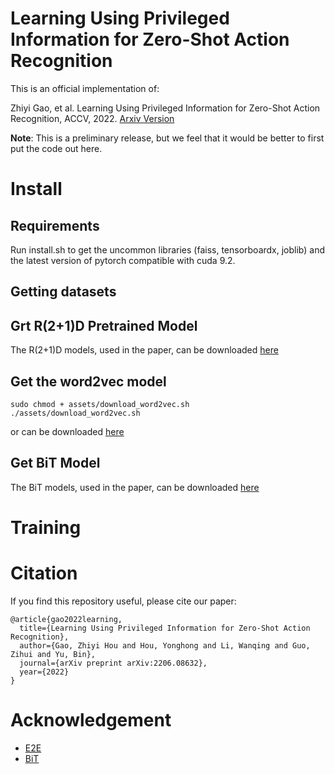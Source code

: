 # Learning Using Privileged Information for Zero-Shot Action Recognition
This is an official implementation of:

Zhiyi Gao, et al. Learning Using Privileged Information for Zero-Shot Action Recognition, ACCV, 2022. [Arxiv Version](https://arxiv.org/abs/2206.08632)

**Note**: This is a preliminary release, but we feel that it would be better to first put the code out here.
# Install
## Requirements

Run install.sh to get the uncommon libraries (faiss, tensorboardx, joblib) and the latest version of pytorch compatible with cuda 9.2.
## Getting datasets

## Grt R(2+1)D Pretrained Model

The R(2+1)D models, used in the paper, can be downloaded [here](https://drive.google.com/drive/folders/1mXybSSZk5FtLzf5Vc5KX6WbhtPeXXzeI?usp=sharing)

## Get the word2vec model

```
sudo chmod + assets/download_word2vec.sh
./assets/download_word2vec.sh
```
or can be downloaded [here](https://drive.google.com/drive/folders/1YIm6zIMBU7dP40nDSimurZVXNpfcRrUw?usp=sharing)
## Get BiT Model

The BiT models, used in the paper, can be downloaded [here](https://drive.google.com/drive/folders/1u50fVwWnT-fAg983TGXJ2XxEfmc9QRPE?usp=sharing)

# Training


# Citation
If you find this repository useful, please cite our paper:

```
@article{gao2022learning,
  title={Learning Using Privileged Information for Zero-Shot Action Recognition},
  author={Gao, Zhiyi Hou and Hou, Yonghong and Li, Wanqing and Guo, Zihui and Yu, Bin},
  journal={arXiv preprint arXiv:2206.08632},
  year={2022}
}
```
# Acknowledgement
- [E2E](https://github.com/bbrattoli/ZeroShotVideoClassification)
- [BiT](https://github.com/google-research/big_transfer)
